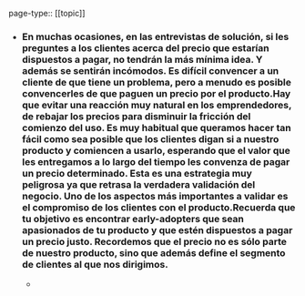 page-type:: [[topic]]
- ### En muchas ocasiones, en las entrevistas de solución, si les preguntes a los clientes acerca del precio que estarían dispuestos a pagar, no tendrán la más mínima idea. Y además se sentirán incómodos. Es difícil convencer a un cliente de que tiene un problema, pero a menudo es posible convencerles de que paguen un precio por el producto.Hay que evitar una reacción muy natural en los emprendedores, de rebajar los precios para disminuir la fricción del comienzo del uso. Es muy habitual que queramos hacer tan fácil como sea posible que los clientes digan si a nuestro producto y comiencen a usarlo, esperando que el valor que les entregamos a lo largo del tiempo les convenza de pagar un precio determinado. Esta es una estrategia muy peligrosa ya que retrasa la verdadera validación del negocio. Uno de los aspectos más importantes a validar es el compromiso de los clientes con el producto.Recuerda que tu objetivo es encontrar early-adopters que sean apasionados de tu producto y que estén dispuestos a pagar un precio justo. Recordemos que el precio no es sólo parte de nuestro producto, sino que además define el segmento de clientes al que nos dirigimos.
  - 


